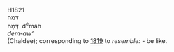 <body>
  <p>H1821<br>  דּמה  <br> דְּמָה  ‎  d<sup>e</sup>mâh  <br><i>dem-aw‘ </i><br>(Chaldee); corresponding to <a href="h1819.htm">1819</a>  to <i>resemble: - </i>be like.<br></p>
 </body>